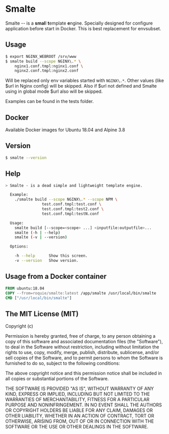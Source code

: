 Smalte
======

Smalte -- is a **smal**l **t**emplate **e**ngine. Specially designed
for configure application before start in Docker. This is best replacement for envsubset.

## Usage

```bash
$ export NGINX_WEBROOT /srv/www
$ smalte build --scope NGINX\.* \
    nginx1.conf.tmpl:nginx1.conf \
    nginx2.conf.tmpl:nginx2.conf
```

Will be replaced only env variables started with `NGINX\.*`.
Other values (like $url in Nginx config) will be skipped.
Also if $url not defined and Smalte using in global mode $url also will be skipped.

Examples can be found in the tests folder.

## Docker

Available Docker images for Ubuntu 18.04 and Alpine 3.8

## Version

```bash
$ smalte --version
```

## Help

```bash
> Smalte - is a dead simple and lightweight template engine.

  Example:
    ./smalte build --scope NGINX\.* --scope NPM \
                test.conf.tmpl:test.conf \
                test.conf.tmpl:test2.conf \
                test.conf.tmpl:testN.conf

  Usage:
    smalte build [--scope=<scope> ...] <inputfile:outputfile>...
    smalte (-h | --help)
    smalte (-v | --version)

  Options:

    -h --help      Show this screen.
    -v --version   Show version.
```

## Usage from a Docker container

```Dockerfile
FROM ubuntu:18.04
COPY --from=roquie/smalte:latest /app/smalte /usr/local/bin/smalte
CMD ["/usr/local/bin/smalte"]
```

## The MIT License (MIT)

Copyright (c)

Permission is hereby granted, free of charge, to any person obtaining a copy of this software and associated documentation files (the "Software"), to deal in the Software without restriction, including without limitation the rights to use, copy, modify, merge, publish, distribute, sublicense, and/or sell copies of the Software, and to permit persons to whom the Software is furnished to do so, subject to the following conditions:

The above copyright notice and this permission notice shall be included in all copies or substantial portions of the Software.

THE SOFTWARE IS PROVIDED "AS IS", WITHOUT WARRANTY OF ANY KIND, EXPRESS OR IMPLIED, INCLUDING BUT NOT LIMITED TO THE WARRANTIES OF MERCHANTABILITY, FITNESS FOR A PARTICULAR PURPOSE AND NONINFRINGEMENT. IN NO EVENT SHALL THE AUTHORS OR COPYRIGHT HOLDERS BE LIABLE FOR ANY CLAIM, DAMAGES OR OTHER LIABILITY, WHETHER IN AN ACTION OF CONTRACT, TORT OR OTHERWISE, ARISING FROM, OUT OF OR IN CONNECTION WITH THE SOFTWARE OR THE USE OR OTHER DEALINGS IN THE SOFTWARE.
